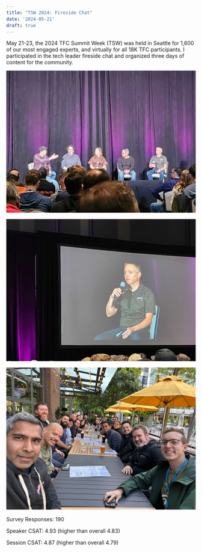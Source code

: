 ```yaml
---
title: "TSW 2024: Fireside Chat"
date: '2024-05-21'
draft: true
---
```


May 21-23, the 2024 TFC Summit Week (TSW) was held in Seattle for 1,600 of our most engaged experts, and virtually for all 18K TFC participants. I participated in the tech leader fireside chat and organized three days of content for the community. 

![Fireside Chat 1](fireside1.jpg)


![Fireside Chat 2](fireside2.jpg)


![Happy Hour](happyhour.jpg)

Survey Responses: 190

Speaker CSAT: 4.93 (higher than overall 4.83)

Session CSAT: 4.87 (higher than overall 4.79)